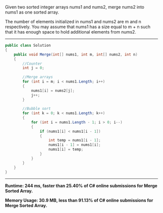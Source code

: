Given two sorted integer arrays nums1 and nums2, merge nums2 into nums1 as one sorted array.

The number of elements initialized in nums1 and nums2 are m and n respectively. You may assume that nums1 has a size equal to m + n such that it has enough space to hold additional elements from nums2.

---

```c#
public class Solution 
{
    public void Merge(int[] nums1, int m, int[] nums2, int n) 
    {
        //Counter
        int j = 0;
        
        //Merge arrays
        for (int i = m; i < nums1.Length; i++)
        {
            nums1[i] = nums2[j];
            j++;
        }
        
        //Bubble sort
        for (int k = 0; k < nums1.Length; k++)
        {
            for (int i = nums1.Length - 1; i > 0; i--)
            {
                if (nums1[i] < nums1[i - 1])
                {
                    int temp = nums1[i - 1];
                    nums1[i - 1] = nums1[i];
                    nums1[i] = temp;
                }
            }
        }
    }
}
```

---

**Runtime: 244 ms, faster than 25.40% of C# online submissions for Merge Sorted Array.**

**Memory Usage: 30.9 MB, less than 91.13% of C# online submissions for Merge Sorted Array.**